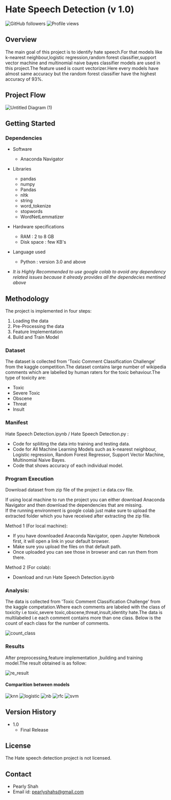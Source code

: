 # Hate Speech Detection (v 1.0)
![GitHub followers](https://img.shields.io/github/followers/PearlyShah?style=social)
![Profile views](https://gpvc.arturio.dev/PearlyShah)

## Overview
The main goal of this project is to identify hate speech.For that models like k-nearest neighbour,logistic regression,random forest classifier,support vector machine and multinomial naive bayes classifier models are used in this project.The feature used is count vectorizer.Here every models have almost same accuracy but the random forest classifier have the highest accuracy of 93%.

## Project Flow
![Untitled Diagram (1)](https://user-images.githubusercontent.com/43084772/129882780-e2f25376-0033-4af3-b1a7-15ce130db1cf.jpg)

## Getting Started
### Dependencies
* Software
  * Anaconda Navigator
* Libraries
  * pandas
  * numpy
  * Pandas
  * nltk
  * string
  * word_tokenize
  * stopwords
  * WordNetLemmatizer
  
* Hardware specifications
  * RAM : 2 to 8 GB
  * Disk space : few KB's
* Language used
  * Python : version 3.0 and above
* *It is Highly Recommended to use google colab to avoid any dependency related issues because it already provides all the dependecies mentined above*


## Methodology

The project is implemented in four steps:
1. Loading the data
2. Pre-Processing the data 
3. Feature Implementation
4. Build and Train Model

### Dataset
The dataset is collected from 'Toxic Comment Classification Challenge' from the kaggle competition.The dataset contains large number of wikipedia comments which are labelled by human raters for the toxic behaviour.The type of toxicity are:
 * Toxic
 * Severe Toxic
 * Obscene
 * Threat
 * Insult

### Manifest

Hate Speech Detection.ipynb / Hate Speech Detection.py :

  * Code for spliiting the data into training and testing data.
  * Code for All Machine Learning Models such as k-nearest neighbour, Logistic regression, Random Forest Regressor, Support Vector Machine, Multinomial Naive Bayes.
  * Code that shows accuracy of each individual model.


### Program Execution
Download dataset from zip file of the project i.e data.csv file.
</br>

If using local machine to run the project you can either download Anaconda Navigator and then download the dependencies that are missing.</br>
If the running environment is google colab just make sure to upload the extracted folder which you have received after extracting the zip file.

Method 1 (For local machine):
* If you have downloaded Anaconda Navigator, open Jupyter Notebook first, it will open a link in your default browser.
* Make sure you upload the files on that default path.
* Once uploaded you can see those in browser and can run them from there.

Method 2 (For colab):
* Download and run Hate Speech Detection.ipynb

### Analysis:
The data is collected from 'Toxic Comment Classification Challenge' from the kaggle competation.Where each comments are labeled with the class of toxicity i.e toxic,severe toxic,obscene,threat,insult,identity hate.The data is multilabeled i.e each comment contains more than one class.
Below is the count of each class for the number of comments.

![count_class](https://user-images.githubusercontent.com/43084772/129882999-3e1e197c-d8fe-4cc6-b04a-b63af1698236.PNG)

### Results
After preprocessing,feature implementation ,building and training model.The result obtained is as follow:

![re_result](https://user-images.githubusercontent.com/43084772/129883077-36611d2a-d639-42ea-8fc0-6bdb36a44f0b.PNG)

#### Comparition between models
![knn](https://user-images.githubusercontent.com/43084772/129886157-9061e7d8-9e10-4580-a168-201b4c4a8618.PNG)
![logistic](https://user-images.githubusercontent.com/43084772/129886243-b0d7ff77-779a-4b01-b944-33c24f39b992.PNG)
![nb](https://user-images.githubusercontent.com/43084772/129886245-a6b8a490-1ae9-4272-88c6-d9a17e915cf5.PNG)
![rfc](https://user-images.githubusercontent.com/43084772/129886246-ecbb64ff-66fa-406a-9b9b-95f57473d6ba.PNG)
![svm](https://user-images.githubusercontent.com/43084772/129886249-d357b05e-406c-4966-b645-31434dc14349.PNG)

## Version History
- 1.0
    - Final Release

## License
The Hate speech detection project is not licensed.

## Contact
- Pearly Shah
- Email id: pearlyshahs@gmail.com




